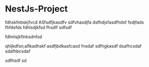 # NestJs-Project
fdhskfnbskjfvcd
ASfsdfjkasdfv
sdfvhasdjfa
dsfhdjsfasdfhdsf
fsdjfads
fhfdsfds
fdhlsdjkfsd
fhsdlf
sdfsdf

fdhnlsjkflnksdnfsd


qhljkdfsn;aflkadhskf
asdfjbdkasfcasd
fnsdaf
sdfhgkasdf
dsafhcsdaf
sdafhbcsdaf


sdfhsdf
sd